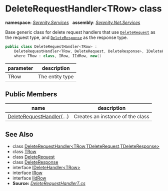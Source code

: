 # DeleteRequestHandler&lt;TRow&gt; class
**namespace:** *[Serenity.Services](../README.md#serenity.services-namespace)*   **assembly**: *[Serenity.Net.Services](../README.md)*

Base generic class for delete request handlers that use [`DeleteRequest`](DeleteRequest.md) as the request type, and [`DeleteResponse`](DeleteResponse.md) as the response type.

```csharp
public class DeleteRequestHandler<TRow> : 
    DeleteRequestHandler<TRow, DeleteRequest, DeleteResponse>, IDeleteHandler<TRow>
    where TRow : class, IRow, IIdRow, new()
```

| parameter | description |
| --- | --- |
| TRow | The entity type |

## Public Members

| name | description |
| --- | --- |
| [DeleteRequestHandler](DeleteRequestHandler-1/DeleteRequestHandler.md)(…) | Creates an instance of the class |

## See Also

* class [DeleteRequestHandler&lt;TRow,TDeleteRequest,TDeleteResponse&gt;](DeleteRequestHandler-3.md)
* class [TRow](../Serenity.Net.Services/DeleteRequestHandler-1.TRow.md)
* class [DeleteRequest](DeleteRequest.md)
* class [DeleteResponse](DeleteResponse.md)
* interface [IDeleteHandler&lt;TRow&gt;](IDeleteHandler-1.md)
* interface [IRow](../Serenity.Net.Entity/../Serenity.Data/IRow.md)
* interface [IIdRow](../Serenity.Net.Entity/../Serenity.Data/IIdRow.md)
* **Source:** *[DeleteRequestHandlerT.cs](https://github.com/serenity-is/Serenity/blob/master/src/Serenity.Net.Services/RequestHandlers/Delete/DeleteRequestHandlerT.cs)*